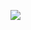 ![](https://mmbiz.qpic.cn/mmbiz_png/GvtDGKK4uYk5QzaicPGEqcIVAd6ia2IOmpvgMEBPWicQU23CEmNgmpuVChLsN4fFoxNuSXZ38UQy721ibwntyavMBw/640?wx_fmt=png&tp=webp&wxfrom=5&wx_lazy=1&wx_co=1)

